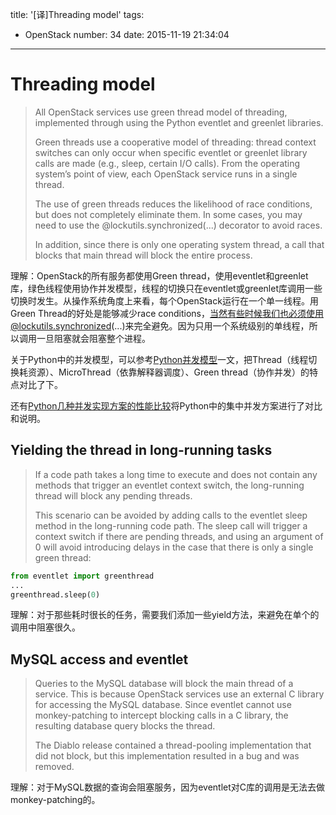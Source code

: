 title: '[译]Threading model'
tags:
  - OpenStack
number: 34
date: 2015-11-19 21:34:04
---

# Threading model

> All OpenStack services use green thread model of threading, implemented through using the Python eventlet and greenlet libraries.
> 
> Green threads use a cooperative model of threading: thread context switches can only occur when specific eventlet or greenlet library calls are made (e.g., sleep, certain I/O calls). From the operating system’s point of view, each OpenStack service runs in a single thread.
> 
> The use of green threads reduces the likelihood of race conditions, but does not completely eliminate them. In some cases, you may need to use the @lockutils.synchronized(...) decorator to avoid races.
> 
> In addition, since there is only one operating system thread, a call that blocks that main thread will block the entire process.

理解：OpenStack的所有服务都使用Green thread，使用eventlet和greenlet库，绿色线程使用协作并发模型，线程的切换只在eventlet或greenlet库调用一些切换时发生。从操作系统角度上来看，每个OpenStack运行在一个单一线程。用Green Thread的好处是能够减少race conditions，当然有些时候我们也必须使用@lockutils.synchronized(...)来完全避免。因为只用一个系统级别的单线程，所以调用一旦阻塞就会阻塞整个进程。

关于Python中的并发模型，可以参考[Python并发模型](http://www.oschina.net/translate/python-concurrency-model)一文，把Thread（线程切换耗资源）、MicroThread（依靠解释器调度）、Green thread（协作并发）的特点对比了下。

还有[Python几种并发实现方案的性能比较](http://www.cnblogs.com/sevenyuan/archive/2010/12/08/1900386.html)将Python中的集中并发方案进行了对比和说明。
## Yielding the thread in long-running tasks

> If a code path takes a long time to execute and does not contain any methods that trigger an eventlet context switch, the long-running thread will block any pending threads.
> 
> This scenario can be avoided by adding calls to the eventlet sleep method in the long-running code path. The sleep call will trigger a context switch if there are pending threads, and using an argument of 0 will avoid introducing delays in the case that there is only a single green thread:

``` python
from eventlet import greenthread
...
greenthread.sleep(0)
```

理解：对于那些耗时很长的任务，需要我们添加一些yield方法，来避免在单个的调用中阻塞很久。
## MySQL access and eventlet

> Queries to the MySQL database will block the main thread of a service. This is because OpenStack services use an external C library for accessing the MySQL database. Since eventlet cannot use monkey-patching to intercept blocking calls in a C library, the resulting database query blocks the thread.
> 
> The Diablo release contained a thread-pooling implementation that did not block, but this implementation resulted in a bug and was removed.

理解：对于MySQL数据的查询会阻塞服务，因为eventlet对C库的调用是无法去做monkey-patching的。
